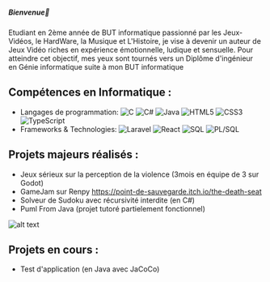 ##### Bienvenue👋

Etudiant en 2ème année de BUT informatique passionné par les Jeux-Vidéos, le HardWare, la Musique et L'Histoire, je vise à devenir un auteur de Jeux Vidéo riches en expérience émotionnelle, ludique et sensuelle.
Pour atteindre cet objectif, mes yeux sont tournés vers un Diplôme d'ingénieur en Génie informatique suite à mon BUT informatique

## Compétences en Informatique :

- Langages de programmation: ![C](https://img.shields.io/badge/-C-A8B9CC?style=flat&logo=c&logoColor=white) ![C#](https://img.shields.io/badge/-C%23-239120?style=flat&logo=c-sharp&logoColor=white) ![Java](https://img.shields.io/badge/-Java-007396?style=flat&logo=java&logoColor=white) ![HTML5](https://img.shields.io/badge/-HTML5-E34F26?style=flat&logo=html5&logoColor=white) ![CSS3](https://img.shields.io/badge/-CSS3-1572B6?style=flat&logo=css3&logoColor=white) ![TypeScript](https://img.shields.io/badge/-TypeScript-3178C6?style=flat&logo=typescript&logoColor=white)
- Frameworks & Technologies: ![Laravel](https://img.shields.io/badge/-Laravel-FF2D20?style=flat&logo=laravel&logoColor=white) ![React](https://img.shields.io/badge/-React-61DAFB?style=flat&logo=react&logoColor=black) ![SQL](https://img.shields.io/badge/-SQL-4479A1?style=flat&logo=mysql&logoColor=white) ![PL/SQL](https://img.shields.io/badge/-PL%2FSQL-F80000?style=flat&logo=oracle&logoColor=white)

## Projets majeurs réalisés :

- Jeux sérieux sur la perception de la violence (3mois en équipe de 3 sur Godot)
- GameJam sur Renpy https://point-de-sauvegarde.itch.io/the-death-seat
- Solveur de Sudoku avec récursivité interdite (en C#)
- Puml From Java (projet tutoré partielement fonctionnel)
  
![alt text](http://imageTDS.png)

## Projets en cours :

- Test d'application (en Java avec JaCoCo)
